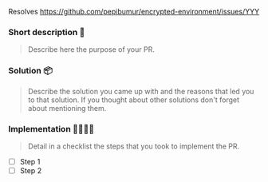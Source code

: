 Resolves https://github.com/pepibumur/encrypted-environment/issues/YYY

### Short description 📝

> Describe here the purpose of your PR.

### Solution 📦

> Describe the solution you came up with and the reasons that led you to that solution. If you thought about other solutions don't forget about mentioning them.

### Implementation 👩‍💻👨‍💻

> Detail in a checklist the steps that you took to implement the PR.

- [ ] Step 1
- [ ] Step 2
